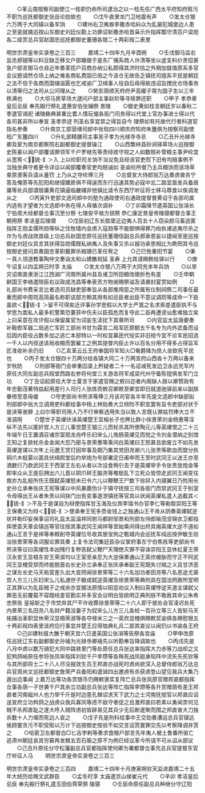 <!-- { "loadSidebar": true } -->
　　○革云南按察司副使江一桂职仍命所司逮治之以一桂先任广西太平府知府赃污不职为巡抚都御史张岳论劾故也
　　○戊午直隶龙门卫地震有声
　　○发太仓银六万两于大同镇以备军饷
　　○建州右卫夷酋李撒赤哈紏众为乱屡犯城堡边人患之至是就擒巡按山东御史刘廷仪勘上功罪诏斩撒赤哈首枭示升指挥瓢守清百户梁勋各二级赏总兵官赵国忠巡抚都御史董珊各银二十两彩叚二表里



明世宗肃皇帝实录卷之三百三
　　嘉靖二十四年九月辛酉朔
　　○壬戌御马监右监丞郝钿等以料豆缺乏移文户部趣徵于是东厂捕系商人许清等坐以虚支料价责偿甚急户部言御马仓自近年奏革揽户召商办纳公私颇得其济时估之外稍加僦值原系多官会议题请然仓场上纳之难各商私费固已倍之今该仓无故告乏镇抚司擅系平民是朝廷之法不信于各商而国储滋匮也乞戒谕厂卫缉事人役自后毋得故违诏旨搅扰仓场事务以清等归之法司从公问理从之
　　○癸亥荫顺天府府尹高擢子霄为国子生以三年秩满也
　　○大坝马房草场大逮问户部主事赵玠等寻赎罪还职
　　○甲子  孝恭章皇后忌辰  奉先殿行祭礼遣惠安伯张镧祭  景陵
　　○御史黄如桂言朝廷岁以春秋二季遣官谒祀  诸陵彝典甚重比耆人情玩愒各衙门司务得以代堂上官办事进士得以代各司甚非所以奉宣  圣孝恭迓  列圣右享宜禁之得旨自今  陵祭如有托故代行者科道官指名参奏
　　○升南京工部营缮司郎中张珤四川顺庆府知府朱簠俱为按察司副使珤广东簠四川
　　○升礼部精膳司主事吴子孝为光禄寺寺丞
　　○乙丑升光禄寺卿及宦为南京都察院右副都御史提督操江
　　○山西繁峙县砂涧驿草场火巡按御史陈豪以闻户部覆请罪领军千户罗继先等责经收守视之人如数赔补管粮主事尹纶宜从宽宥＜锍-釒＞入  上以纶职司关饷不当议免且经该官吏而下旧有均赔事例不当独坐典守者更令详议以闻部覆奏官吏均赔诚如  圣谕纶所督乃主兵粮饷而该场草束原隶客兵请从量罚  上乃从之夺纶俸三月
　　○总督宣大侍郎翁万达奏虏酋吉宁答及俺答等先犯阳和继侵膳房俱不得逞而东行迅速其势必寇中北二路宜亟发兵备居庸等处兵部谓居庸黄花镇逼临畿辅非他镇比请令东西厅听征将士秣马蓐食以俟调发从之
　　○丙寅升吏部文选司郎中刘塾为通政使司右通政提督誊黄诏于各部司属内选有才望者为文选郎中务在得人毋循次调补
　　○丁卯霜降节遣英国公张溶长宁伯周大经都督佥事沉至分祭  七陵安平侯方锐祭  恭仁康定景皇帝陵寝都督佥事王朝用祭  孝洁皇后陵寝
　　○戊辰初辽东长胜堡近边夷人百五十人窃朵颜马畜逃匿指挥王勋孟儒所勋等纵之住牧墙内会虏入寇勋等不能御惧得罪乃绐执诸逃夷尽杀之诈为与虏战效首级上功总兵赵国忠原任巡抚董珊信副总兵郝承恩妄以捷闻至是巡按御史刘廷仪具言其状得旨勋儒既私纳夷人及失事又杀以报功承恩相比为欺罔其令巡按御史提问具奏国忠革职戴罪杀贼珊已革任宥之
　　○己巳免重阳节宴
　　○秉一真人领道教事陶仲文奏诣太和山建醮祝延  圣寿  上允其请赐敕给驿以行
　　○庚午诏复以四孟朔日时享  太庙
　　○发太仓银八万两于大同充本年兵饷
　　○以旱灾诏南直隶浙江江西湖广河南所属州县及诸卫所田粮改徵折色有差
　　○壬申朝鲜国王李峼遣陪臣右议政成洗昌等奉表贡方物谢赐祭谥及请袭封宴赏如例
　　○礼部尚书费采言比者选司员缺吏部奉旨从各部推用臣之所属有仪制祠祭二司事任最重而郎中周珫高简最名称职该部方赖其用有如忌臣者出臣不意议调珫等成命一下臣虽欲＜锍-釒＞留不可得矣近评事孙学思假以大学士严嵩之名求索差遣臣执不与学思为嵩私人最多机警第恐萋菲中伤夫以臣孤危而复夺此二臣再遭谤讪愈难独立矣  上曰采意在攻讦假以保留属官为词妄生渎扰下其章所司
　　○内官监太监唐夔奏补鞍辔军器二局逃亡军匠工部尚书甘为霖言二局军匠原额五千名专为内外武备而设后因内臣役占数多加之逃亡本部特以一时权宜募民代役实非旧规今宜不论军民招选一千人以内径送该局收粮而罢雇工之例其提督内臣止许以百名分用不得多占得旨军匠准收补余仍旧
　　○乙亥革云丘王府奉国将军知火□奄爵降为庶人坐欧死平民也
　　○丙子发太仓银四十万两分给各镇大同二十万两宣府山西各十万两以备来岁秋防
　　○刑部等衙门会审重囚录上矜疑者二十一名诏减死发边卫永远充军内原任大同左副总兵叚堂西路右参将何堂三关游击将军成梁代州守备陈镗俱发军门立功
　　○丁丑诏起原任大学士夏言于家遣官赐之敕曰迩者内阁缺人朕以卿赞政有年忠勤茂著特兹起用差行人司行人张炼赍敕召卿敕至卿宜即日就道驰驿前来以副朕眷倚至意毋缓
　　○夺吏部尚书熊浃等俸三月该司官各半年先是文选郎中缺部拟刑部郎中翁大立调用吏科都给事中杨上林劾奏大立倾险不职宜罢有旨令吏部对状于是浃等谢罪  上曰尔等职司用人乃不行审察选用失当以致人言既认罪姑罚俸大立不准调用
　　○楚世子英燿伏诛英燿楚王显榕长子也狎比群小徐景荣刘金杨惠等淫纵不法先以匿奸宫人方三儿事觉楚王锢三儿而杖杀其所使陶元儿等英燿恨之二十三年端午日王置酒召诸宗室观龙舟呼乐妇宋么儿侑肠英燿见而悦之令刘金潜纳之别馆王知之复欲杖杀金金闻大恐乃密与景荣惠等乘间白英燿曰王怒甚且欲废立不如先发英燿遂谋以次年上元邀王赏灯因举事及期乃集其党田尧谢六儿张贵等歃血而盟分执铜爪木梃蒙以面具伏缉熙堂后约举炮为号部署定日甫申而王至时武冈王以送王亦至酒数行乃款武冈王于西室王左右从者以次设食稍引去于是英燿举手令张贵放炮金等即率众从王座后拥出六儿首以铜爪碎王脑尧等椎梃乱下立死众皆惊走武冈王闻变往救亦为乱梃所伤王既弑英燿怒未已令六儿以鞭鞭王尸数下徐舁入内寝翼日乃殓用长史孙立承奉张庆王宪等谋以中风暴薨伪讣于镇守抚按三司各衙门而禁武冈王于别室令毋得出王从者朱贵以间抉门出告变事遂泄镇抚等官具以状闻英燿私遣人追截其＜锍-釒＞不及于是谋自为辩使指挥甘玉海及仪宾李瑞书办官李仁等勒取崇阳王等王保奏又为辩＜锍-釒＞使承奉王宪多赍金钱上之独通山王不肯从阴奏英燿弑逆状并勒印妄保事诏司礼监太监温祥同驸马都尉邬景和刑部左侍郎喻茂坚锦衣卫都指挥使袁天章会镇巡等官往按其事武冈王闻祥等至始乘间得出府具揭英燿大逆不道如通山王言于是祥等奉敕削夺英燿位号收其册宝拘之甎城内会巡抚车纯巡按伊敏生验治徐景荣等各词服论罪具奏  上复令法司集廷臣杂议掌府事东宁伯焦栋等吏部尚书熊浃等议曰英燿性本凶残行复秽恶弑父鞭尸天理绝灭罪不容诛崇阳王显休虹夏王荣汉永安王显梧东安王荣淑均以王室至亲忍为大逆保奏通山王英炊被胁而守正不阿武冈王显槐受禁而终能脱首右长史孙立承奉正张庆承奉副王宪既失讨贼之义且甘济恶之谋左长史马天祐营差久出大变罔闻徐景荣等二十六名加功者田尧等八名恶逆尤甚宫人方三儿乐妇宋么儿私通世子酿成弑逆英燿及徐景荣等典刑具在国法罔赦所宜明正其罪以为乱臣贼子之戒余亦宜据法原情以昭惩劝议入制曰英燿悖逆天道主谋弑父罪恶无前覆载不容既经差官勘实并多官会议明白皆欲明正典刑朕不敢赦其命公朱希忠祭告  皇祖斩之于市焚弃其尸不许收葬徐景荣等二十六人即于彼处会官凌迟处死内景荣三名田尧八名财产籍没妻子为奴宋么儿方三儿各杖一百孙立等三人皆斩马天祐捕治革职显休荣汉显梧荣淑等各夺禄米三之一英炊显槐俱赐敕奖谕俱各赐慰银五十两彩叚四表里该府应行事宜并楚王应得恤典礼兵二部其查议以闻仍以书谕各王府
　　○己卯建秋报大醮于朝天宫六日遣英国公张溶等告祭各宫庙
　　○甲申改原任巡抚辽东右副都御史孙禬为光禄寺卿禬先以听勘奉旨降调故也
　　○丙戌先是八月中虏以数万骑犯大同中路铁里门等处原任总兵张达率指挥大力赤等刀战却之又犯鹁鸽峪原任参将张凤率指挥刘钦千户李瓒等各殊死战凤挺身陷阵中流矢先死钦等与其所部将士二十八人尽没报效生员王邦直亦战死时虏尚欲深入总督侍郎翁万达总兵官周尚文巡抚都御史詹荣严兵备阳和遣骑四出邀虏有杀获虏登山望见我兵大集乃遁出边事闻  上嘉万达等功各赏银币仍赐敕褒奖复阵亡总兵张凤原官赠邦直都指挥佥事各荫一子世袭千户其余立功副总兵张达等阵亡指挥李瓒等各升赏赠荫有差王邦直者河南磁州人也力举千斤是时边患孔棘诏求天下武力之士河南抚按官以邦直应诏送宣府立功鹁鸽之战虏众我兵寡凤等虑不敌守者促之且激邦直曰若素以勇闻柰何见贼不杀邦直耻之遂大呼入贼阵虏初皆辟易见其兵少无后断遂聚而围之邦直奋大刀独杀数十人力竭而死边人哀之
　　○戊子先是刑科给事中王交劾奏漕运总兵官镇远侯顾寰贪污不职受赃以万计下巡按御史按验不如交言诏贳寰罪交先以考察降调并贳之
　　○哈密卫左都督白□匕吉孛剌等奏求食粮户部言先年夷人被土鲁番所驱亡逃肃州朝廷哀其穷窘再发粮五百石赈之原不为例已经议革今所请不可从诏从部议
　　○己丑升原任分守松藩副总兵官都指挥使何卿为署都督佥事充总兵官提督东官厅听征人马
　　明世宗肃皇帝实录卷之三百三


明世宗肃皇帝实录卷之三百四
　　嘉靖二十四年十月庚寅朔钦天监进嘉靖二十五年大统历给赐文武群臣
　　○孟冬时享  太庙遣京山侯崔元代
　　○辛卯  孝洁皇后忌辰  奉先殿行祭礼遣玉田伯蒋荣祭  陵寝
　　○壬辰命原任副总兵种继分守辽阳
